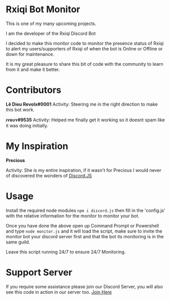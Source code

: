 # Rxiqi Bot Monitor
This is one of my many upcoming projects.

I am the developer of the Rxiqi Discord Bot

I decided to make this monitor code to monitor the presence status of Rxiqi to alert my users/supporters of Rxiqi of when the bot is Online or Offline or down for maintenance.

It is my great pleasure to share this bit of code with the community to learn from it and make it better.

# Contributors
<b>Lê Dieu Revolx#0001</b>
Activity: Steering me in the right direction to make this bot work.
<p>
  <b>ᴊʏɢᴜʏ#9535</b>
Activity: Helped me finally get it working so it doesnt spam like it was doing initially.

# My Inspiration
<b>Precious</b><p>
Activity: She is my entire inspiration, if it wasn't for Precious I would never of discovered the wonders of [Discord.JS](https://discordjs.guide/#/)

# Usage
Install the required node modules
`npm i discord.js`
then fill in the 'config.js' with the relative information for the monitor to monitor your bot.

Once you have done the above open up Command Prompt or Powershell and type `node monitor.js` and it will load the script,
make sure to invite the monitor bot your discord server first and that the bot its monitoring is in the same guild.

Leave this script running 24/7 to ensure 24/7 Monitoring.

# Support Server
If you require some assistance please join our Discord Server, you will also see this code in action in our server too.
[Join Here](https://discord.gg/ufxFPaZ)

